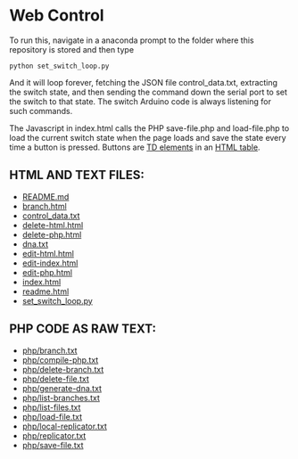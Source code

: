 # Web Control

To run this, navigate in a anaconda prompt to the folder where this repository is stored and then type

```
python set_switch_loop.py
```
And it will loop forever, fetching the JSON file control_data.txt, extracting the switch state, and then sending the command down the serial port to set the switch to that state.  The switch Arduino code is always listening for such commands. 

The Javascript in index.html calls the PHP save-file.php and load-file.php to load the current switch state when the page loads and save the state every time a button is pressed. Buttons are [TD elements](https://developer.mozilla.org/en-US/docs/Web/HTML/Reference/Elements/td) in an [HTML table](https://developer.mozilla.org/en-US/docs/Web/HTML/Reference/Elements/table). 



## HTML AND TEXT FILES:

  - [README.md](README.md)
  - [branch.html](branch.html)
  - [control_data.txt](control_data.txt)
  - [delete-html.html](delete-html.html)
  - [delete-php.html](delete-php.html)
  - [dna.txt](dna.txt)
  - [edit-html.html](edit-html.html)
  - [edit-index.html](edit-index.html)
  - [edit-php.html](edit-php.html)
  - [index.html](index.html)
  - [readme.html](readme.html)
  - [set_switch_loop.py](set_switch_loop.py)

## PHP CODE AS RAW TEXT:

  - [php/branch.txt](php/branch.txt)
  - [php/compile-php.txt](php/compile-php.txt)
  - [php/delete-branch.txt](php/delete-branch.txt)
  - [php/delete-file.txt](php/delete-file.txt)
  - [php/generate-dna.txt](php/generate-dna.txt)
  - [php/list-branches.txt](php/list-branches.txt)
  - [php/list-files.txt](php/list-files.txt)
  - [php/load-file.txt](php/load-file.txt)
  - [php/local-replicator.txt](php/local-replicator.txt)
  - [php/replicator.txt](php/replicator.txt)
  - [php/save-file.txt](php/save-file.txt)
    
